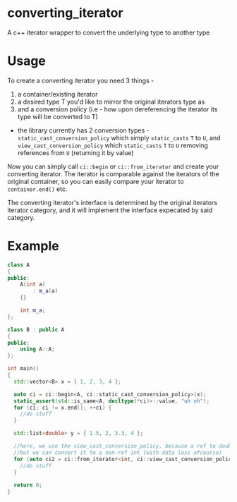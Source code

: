# converting_iterator
A c++ iterator wrapper to convert the underlying type to another type

# Usage
To create a converting iterator you need 3 things - 

1. a container/existing iterator
2. a desired type T you'd like to mirror the original iterators type as
3. and a conversion policy (i.e - how upon dereferencing the iterator its type will be converted to T)
  * the library currently has 2 conversion types - `static_cast_conversion_policy` which simply `static_casts` `T` to `U`, and `view_cast_conversion_policy` which `static_casts` `T` to `U` removing references from `U` (returning it by value)

Now you can simply call `ci::begin` or `ci::from_iterator` and create your converting iterator.
The iterator is comparable against the iterators of the original container, so you can easily compare your iterator to `container.end()` etc.

The converting iterator's interface is determined by the original iterators iterator category, and it will implement the interface expecated by said category.

# Example
```C++
class A
{
public:
	A(int a)
		: m_a(a)
	{}

	int m_a;
};

class B : public A
{
public:
	using A::A;
};

int main() 
{
  std::vector<B> x = { 1, 2, 3, 4 };

  auto ci = ci::begin<A, ci::static_cast_conversion_policy>(x);
  static_assert(std::is_same<A, decltype(*ci)>::value, "uh oh");
  for (ci; ci != x.end(); ++ci) {
    //do stuff
  }

  std::list<double> y = { 1.5, 2, 3.3, 4 }; 

  //here, we use the view_cast_conversion_policy, because a ref to double is not convertible to a ref to int
  //but we can convert it to a non-ref int (with data loss ofcourse)
  for (auto ci2 = ci::from_iterator<int, ci::view_cast_conversion_policy>(y.begin()); ci2 != y.end(); ++ci2) {
    //do stuff
  }
  
  return 0;
}
```
